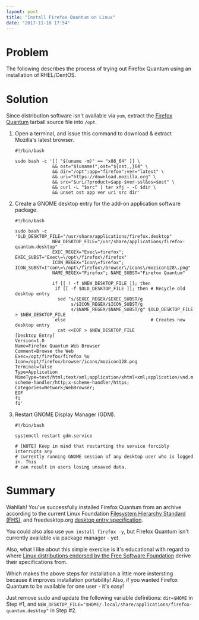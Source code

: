 ```yaml
---
layout: post
title: "Install Firefox Quantum on Linux"
date: "2017-11-18 17:54"
---
```


# Problem

The following describes the process of trying out Firefox Quantum using an installation of RHEL/CentOS.

# Solution

Since distribution software isn't available via `yum`, extract the [Firefox Quantum][1] tarball source file into `/opt`.

1. Open a terminal, and issue this command to download & extract Mozilla's latest browser.

       #!/bin/bash

       sudo bash -c '[[ "$(uname -m)" == "x86_64" ]] \
                     && ost="$(uname)";ost="${ost,,}64" \
                     && dir="/opt";app="firefox";ver="latest" \
                     && uri="https://download.mozilla.org" \
                     && src="$uri/?product=$app-$ver-ssl&os=$ost" \
                     && curl -L "$src" | tar xfj - -C $dir \
                     && unset ost app ver uri src dir'

2. Create a GNOME desktop entry for the add-on application software package.

       #!/bin/bash

       sudo bash -c 'OLD_DESKTOP_FILE="/usr/share/applications/firefox.desktop"
                     NEW_DESKTOP_FILE="/usr/share/applications/firefox-quantum.desktop"
                     EXEC_REGEX="Exec\=firefox"; EXEC_SUBST="Exec\=\/opt\/firefox\/firefox"
                     ICON_REGEX="Icon\=firefox"; ICON_SUBST=I"con\=\/opt\/firefox\/browser\/icons\/mozicon128\.png"
                     NAME_REGEX="Firefox"; NAME_SUBST="Firefox Quantum"

                     if [[ ! -f $NEW_DESKTOP_FILE ]]; then
                      if [[ -f $OLD_DESKTOP_FILE ]]; then # Recycle old desktop entry
                       sed "s/$EXEC_REGEX/$EXEC_SUBST/g
                            s/$ICON_REGEX/$ICON_SUBST/g
                            s/$NAME_REGEX/$NAME_SUBST/g" $OLD_DESKTOP_FILE > $NEW_DESKTOP_FILE
                      else                                # Creates new desktop entry
                       cat <<EOF > $NEW_DESKTOP_FILE
       [Desktop Entry]
       Version=1.0
       Name=Firefox Quantum Web Browser
       Comment=Browse the Web
       Exec=/opt/firefox/firefox %u
       Icon=/opt/firefox/browser/icons/mozicon128.png
       Terminal=false
       Type=Application
       MimeType=text/html;text/xml;application/xhtml+xml;application/vnd.mozilla.xul+xml;text/mml;x-scheme-handler/http;x-scheme-handler/https;
       Categories=Network;WebBrowser;
       EOF
       fi
       fi'

3. Restart GNOME Display Manager (GDM).

       #!/bin/bash

       systemctl restart gdm.service

       # [NOTE] Keep in mind that restarting the service forcibly interrupts any
       # currently running GNOME session of any desktop user who is logged in. This
       # can result in users losing unsaved data.

# Summary

Wahllah! You've successfully installed Firefox Quantum from an archive according to the current Linux Foundation [Filesystem Hierarchy Standard (FHS)][2], and freedesktop.org [desktop entry specification][3].

You could also also use `yum install firefox -y`, but Firefox Quantum isn't currently available via package manager - yet.

Also, what I like about this simple exercise is it's educational with regard to where [Linux distributions endorsed by the Free Software Foundation][4] derive their specifications from.

Which makes the above steps for installation a little more instersting because it improves installation portability! Also, if you wanted Firefox Quantum to be available for one user - it's easy!

Just remove sudo and update the following variable definitions: `dir=$HOME` in Step #1, and `NEW_DESKTOP_FILE="$HOME/.local/share/applications/firefox-quantum.desktop"` in Step #2.

[1]: https://www.mozilla.org/en-US/firefox/new/
[2]: http://refspecs.linuxfoundation.org/FHS_3.0/fhs/ch03s13.html
[3]: https://www.freedesktop.org/wiki/Specifications/desktop-entry-spec/
[4]: https://en.wikipedia.org/wiki/Comparison_of_Linux_distributions
